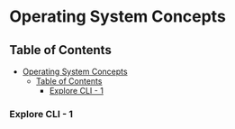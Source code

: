 # Operating System Concepts

## Table of Contents

- [Operating System Concepts](#operating-system-concepts)
  - [Table of Contents](#table-of-contents)
    - [Explore CLI - 1](#explore-cli---1)

### Explore CLI - 1